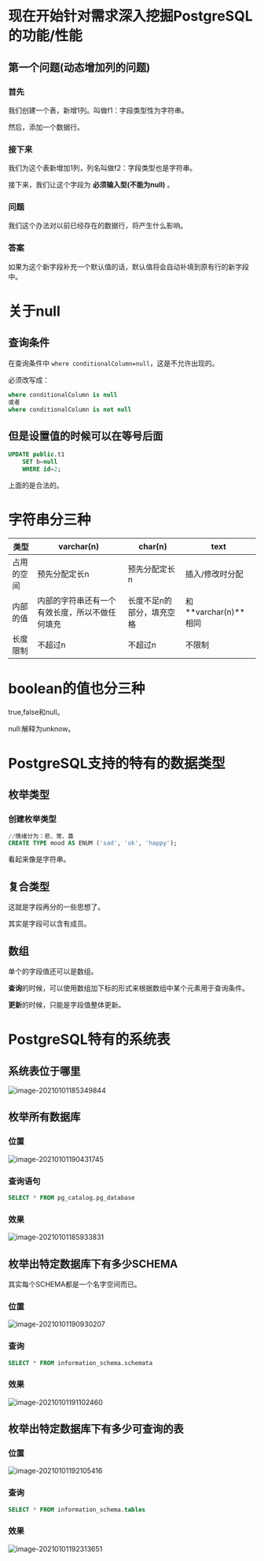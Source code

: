 # 现在开始针对需求深入挖掘PostgreSQL的功能/性能

## 第一个问题(动态增加列的问题)

### 首先

我们创建一个表，新增1列。叫做f1：字段类型性为字符串。

然后，添加一个数据行。

### 接下来

我们为这个表新增加1列，列名叫做f2：字段类型也是字符串。

接下来，我们让这个字段为 **必须输入型(不能为null)** 。

### 问题

我们这个办法对以前已经存在的数据行，将产生什么影响。

### 答案

如果为这个新字段补充一个默认值的话，默认值将会自动补填到原有行的新字段中。

# 关于null

## 查询条件

在查询条件中 `where conditionalColumn=null`，这是不允许出现的。

必须改写成：

```sql
where conditionalColumn is null
或者
where conditionalColumn is not null
```

## 但是设置值的时候可以在等号后面

```sql
UPDATE public.t1
	SET b=null
	WHERE id=2;
```
上面的是合法的。

# 字符串分三种

| 类型       | **varchar(n)**                                 | **char(n)**               | **text**             |
| ---------- | ---------------------------------------------- | ------------------------- | -------------------- |
| 占用的空间 | 预先分配定长n                                  | 预先分配定长n             | 插入/修改时分配      |
| 内部的值   | 内部的字符串还有一个有效长度，所以不做任何填充 | 长度不足n的部分，填充空格 | 和**varchar(n)**相同 |
| 长度限制   | 不超过n                                        | 不超过n                   | 不限制               |

# boolean的值也分三种

true,false和null。

null:解释为unknow。

# PostgreSQL支持的特有的数据类型

## 枚举类型

### 创建枚举类型

```sql
//情绪分为：悲、常、喜
CREATE TYPE mood AS ENUM ('sad', 'ok', 'happy');
```

看起来像是字符串。

## 复合类型

这就是字段再分的一些思想了。

其实是字段可以含有成员。

## 数组

单个的字段值还可以是数组。

**查询**的时候，可以使用数组加下标的形式来根据数组中某个元素用于查询条件。

**更新**的时候，只能是字段值整体更新。

# PostgreSQL特有的系统表

## 系统表位于哪里

![image-20210101185349844](image-20210101185349844.png)

## 枚举所有数据库

### 位置

![image-20210101190431745](image-20210101190431745.png)

### 查询语句

```sql
SELECT * FROM pg_catalog.pg_database
```

### 效果

![image-20210101185933831](image-20210101185933831.png)

## 枚举出特定数据库下有多少SCHEMA

其实每个SCHEMA都是一个名字空间而已。

### 位置

![image-20210101190930207](image-20210101190930207.png)

### 查询

```sql
SELECT * FROM information_schema.schemata
```

### 效果

![image-20210101191102460](image-20210101191102460.png)

## 枚举出特定数据库下有多少可查询的表

### 位置

![image-20210101192105416](image-20210101192105416.png)



### 查询

```sql
SELECT * FROM information_schema.tables
```

### 效果

![image-20210101192313651](image-20210101192313651.png)